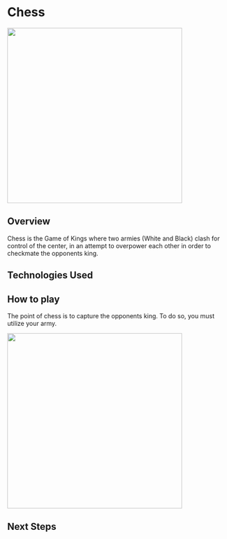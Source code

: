 # Chess 

<img src="https://i.imgur.com/UAtdaDr.png" width="400">


## Overview

Chess is the Game of Kings where two armies (White and Black) clash for control of the center, in an attempt to overpower each other in order to checkmate the opponents king.


## Technologies Used


## How to play
The point of chess is to capture the opponents king. To do so, you must utilize your army.

<img src="https://i.imgur.com/lGkdr61.png" width="400">


## Next Steps


